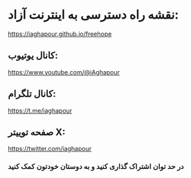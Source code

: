 # نقشه راه دسترسی به اینترنت آزاد:  
https://iaghapour.github.io/freehope


## کانال یوتیوب:

https://www.youtube.com/@iAghapour

## کانال تلگرام:

https://t.me/iaghapour

## صفحه توییتر X:

https://twitter.com/iaghapour


### در حد توان اشتراک گذاری کنید و به دوستان خودتون کمک کنید
